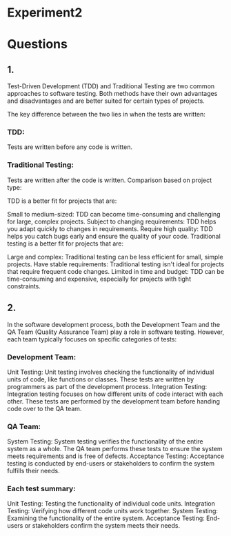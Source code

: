 # Experiment2



# Questions
## 1. 
Test-Driven Development (TDD) and Traditional Testing are two common approaches to software testing. Both methods have their own advantages and disadvantages and are better suited for certain types of projects.

The key difference between the two lies in when the tests are written:

### TDD:
Tests are written before any code is written.
### Traditional Testing: 
Tests are written after the code is written.
Comparison based on project type:

TDD is a better fit for projects that are:

Small to medium-sized: TDD can become time-consuming and challenging for large, complex projects.
Subject to changing requirements: TDD helps you adapt quickly to changes in requirements.
Require high quality: TDD helps you catch bugs early and ensure the quality of your code.
Traditional testing is a better fit for projects that are:

Large and complex: Traditional testing can be less efficient for small, simple projects.
Have stable requirements: Traditional testing isn't ideal for projects that require frequent code changes.
Limited in time and budget: TDD can be time-consuming and expensive, especially for projects with tight constraints.

## 2.
In the software development process, both the Development Team and the QA Team (Quality Assurance Team) play a role in software testing. However, each team typically focuses on specific categories of tests:

### Development Team:

Unit Testing: Unit testing involves checking the functionality of individual units of code, like functions or classes. These tests are written by programmers as part of the development process.
Integration Testing: Integration testing focuses on how different units of code interact with each other. These tests are performed by the development team before handing code over to the QA team.
### QA Team:

System Testing: System testing verifies the functionality of the entire system as a whole. The QA team performs these tests to ensure the system meets requirements and is free of defects.
Acceptance Testing: Acceptance testing is conducted by end-users or stakeholders to confirm the system fulfills their needs.

### Each test summary:

Unit Testing: Testing the functionality of individual code units.
Integration Testing: Verifying how different code units work together.
System Testing: Examining the functionality of the entire system.
Acceptance Testing: End-users or stakeholders confirm the system meets their needs.
